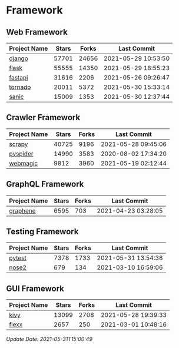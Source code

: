 # Framework

## Web Framework
| Project Name | Stars | Forks | Last Commit |
| ------------ | ----- | ----- | ----------- |
| [django](https://github.com/django/django) | 57701 | 24656 | 2021-05-29 10:53:50 |
| [flask](https://github.com/pallets/flask) | 55555 | 14350 | 2021-05-29 18:55:23 |
| [fastapi](https://github.com/tiangolo/fastapi) | 31616 | 2206 | 2021-05-26 09:26:47 |
| [tornado](https://github.com/tornadoweb/tornado) | 20011 | 5372 | 2021-05-30 15:33:14 |
| [sanic](https://github.com/sanic-org/sanic) | 15009 | 1353 | 2021-05-30 12:37:44 |

## Crawler Framework
| Project Name | Stars | Forks | Last Commit |
| ------------ | ----- | ----- | ----------- |
| [scrapy](https://github.com/scrapy/scrapy) | 40725 | 9196 | 2021-05-28 09:45:06 |
| [pyspider](https://github.com/binux/pyspider) | 14990 | 3583 | 2020-08-02 17:34:20 |
| [webmagic](https://github.com/code4craft/webmagic) | 9812 | 3960 | 2021-05-19 02:12:44 |

## GraphQL Framework
| Project Name | Stars | Forks | Last Commit |
| ------------ | ----- | ----- | ----------- |
| [graphene](https://github.com/graphql-python/graphene) | 6595 | 703 | 2021-04-23 03:28:05 |

## Testing Framework
| Project Name | Stars | Forks | Last Commit |
| ------------ | ----- | ----- | ----------- |
| [pytest](https://github.com/pytest-dev/pytest) | 7378 | 1733 | 2021-05-31 13:54:38 |
| [nose2](https://github.com/nose-devs/nose2) | 679 | 134 | 2021-03-10 16:59:06 |

## GUI Framework
| Project Name | Stars | Forks | Last Commit |
| ------------ | ----- | ----- | ----------- |
| [kivy](https://github.com/kivy/kivy) | 13099 | 2708 | 2021-05-28 19:39:33 |
| [flexx](https://github.com/flexxui/flexx) | 2657 | 250 | 2021-03-01 10:48:16 |

*Update Date: 2021-05-31T15:00:49*